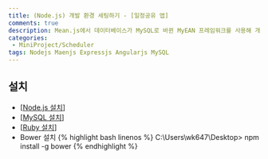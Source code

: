 ```yaml
---
title: (Node.js) 개발 환경 세팅하기 - [일정공유 앱]
comments: true
description: Mean.js에서 데이터베이스가 MySQL로 바뀐 MyEAN 프레임워크를 사용해 개발 환경을 세팅해보도록하겠습니다.
categories:
 - MiniProject/Scheduler
tags: Nodejs Maenjs Expressjs Angularjs MySQL
---
```


## 설치

- [[Node.js 설치](https://nodejs.org/en/download/)]
- [[MySQL 설치](https://www.mysql.com/downloads/)]
- [[Ruby 설치](https://www.ruby-lang.org/en/documentation/installation/)]
- Bower 설치
{% highlight bash linenos %}
C:\Users\wk647\Desktop> npm install -g bower
{% endhighlight %}
